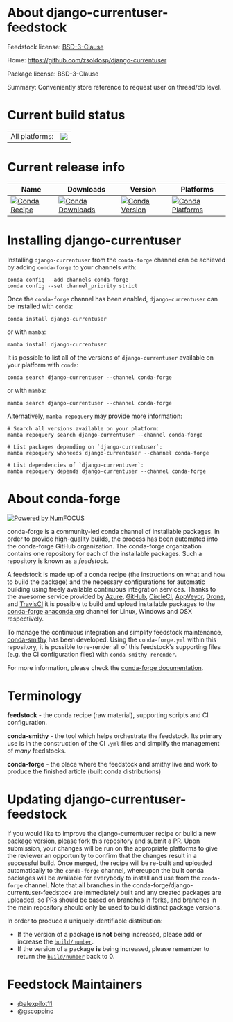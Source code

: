 About django-currentuser-feedstock
==================================

Feedstock license: [BSD-3-Clause](https://github.com/conda-forge/django-currentuser-feedstock/blob/main/LICENSE.txt)

Home: https://github.com/zsoldosp/django-currentuser

Package license: BSD-3-Clause

Summary: Conveniently store reference to request user on thread/db level.

Current build status
====================


<table><tr><td>All platforms:</td>
    <td>
      <a href="https://dev.azure.com/conda-forge/feedstock-builds/_build/latest?definitionId=23866&branchName=main">
        <img src="https://dev.azure.com/conda-forge/feedstock-builds/_apis/build/status/django-currentuser-feedstock?branchName=main">
      </a>
    </td>
  </tr>
</table>

Current release info
====================

| Name | Downloads | Version | Platforms |
| --- | --- | --- | --- |
| [![Conda Recipe](https://img.shields.io/badge/recipe-django--currentuser-green.svg)](https://anaconda.org/conda-forge/django-currentuser) | [![Conda Downloads](https://img.shields.io/conda/dn/conda-forge/django-currentuser.svg)](https://anaconda.org/conda-forge/django-currentuser) | [![Conda Version](https://img.shields.io/conda/vn/conda-forge/django-currentuser.svg)](https://anaconda.org/conda-forge/django-currentuser) | [![Conda Platforms](https://img.shields.io/conda/pn/conda-forge/django-currentuser.svg)](https://anaconda.org/conda-forge/django-currentuser) |

Installing django-currentuser
=============================

Installing `django-currentuser` from the `conda-forge` channel can be achieved by adding `conda-forge` to your channels with:

```
conda config --add channels conda-forge
conda config --set channel_priority strict
```

Once the `conda-forge` channel has been enabled, `django-currentuser` can be installed with `conda`:

```
conda install django-currentuser
```

or with `mamba`:

```
mamba install django-currentuser
```

It is possible to list all of the versions of `django-currentuser` available on your platform with `conda`:

```
conda search django-currentuser --channel conda-forge
```

or with `mamba`:

```
mamba search django-currentuser --channel conda-forge
```

Alternatively, `mamba repoquery` may provide more information:

```
# Search all versions available on your platform:
mamba repoquery search django-currentuser --channel conda-forge

# List packages depending on `django-currentuser`:
mamba repoquery whoneeds django-currentuser --channel conda-forge

# List dependencies of `django-currentuser`:
mamba repoquery depends django-currentuser --channel conda-forge
```


About conda-forge
=================

[![Powered by
NumFOCUS](https://img.shields.io/badge/powered%20by-NumFOCUS-orange.svg?style=flat&colorA=E1523D&colorB=007D8A)](https://numfocus.org)

conda-forge is a community-led conda channel of installable packages.
In order to provide high-quality builds, the process has been automated into the
conda-forge GitHub organization. The conda-forge organization contains one repository
for each of the installable packages. Such a repository is known as a *feedstock*.

A feedstock is made up of a conda recipe (the instructions on what and how to build
the package) and the necessary configurations for automatic building using freely
available continuous integration services. Thanks to the awesome service provided by
[Azure](https://azure.microsoft.com/en-us/services/devops/), [GitHub](https://github.com/),
[CircleCI](https://circleci.com/), [AppVeyor](https://www.appveyor.com/),
[Drone](https://cloud.drone.io/welcome), and [TravisCI](https://travis-ci.com/)
it is possible to build and upload installable packages to the
[conda-forge](https://anaconda.org/conda-forge) [anaconda.org](https://anaconda.org/)
channel for Linux, Windows and OSX respectively.

To manage the continuous integration and simplify feedstock maintenance,
[conda-smithy](https://github.com/conda-forge/conda-smithy) has been developed.
Using the ``conda-forge.yml`` within this repository, it is possible to re-render all of
this feedstock's supporting files (e.g. the CI configuration files) with ``conda smithy rerender``.

For more information, please check the [conda-forge documentation](https://conda-forge.org/docs/).

Terminology
===========

**feedstock** - the conda recipe (raw material), supporting scripts and CI configuration.

**conda-smithy** - the tool which helps orchestrate the feedstock.
                   Its primary use is in the construction of the CI ``.yml`` files
                   and simplify the management of *many* feedstocks.

**conda-forge** - the place where the feedstock and smithy live and work to
                  produce the finished article (built conda distributions)


Updating django-currentuser-feedstock
=====================================

If you would like to improve the django-currentuser recipe or build a new
package version, please fork this repository and submit a PR. Upon submission,
your changes will be run on the appropriate platforms to give the reviewer an
opportunity to confirm that the changes result in a successful build. Once
merged, the recipe will be re-built and uploaded automatically to the
`conda-forge` channel, whereupon the built conda packages will be available for
everybody to install and use from the `conda-forge` channel.
Note that all branches in the conda-forge/django-currentuser-feedstock are
immediately built and any created packages are uploaded, so PRs should be based
on branches in forks, and branches in the main repository should only be used to
build distinct package versions.

In order to produce a uniquely identifiable distribution:
 * If the version of a package **is not** being increased, please add or increase
   the [``build/number``](https://docs.conda.io/projects/conda-build/en/latest/resources/define-metadata.html#build-number-and-string).
 * If the version of a package **is** being increased, please remember to return
   the [``build/number``](https://docs.conda.io/projects/conda-build/en/latest/resources/define-metadata.html#build-number-and-string)
   back to 0.

Feedstock Maintainers
=====================

* [@alexpilot11](https://github.com/alexpilot11/)
* [@gscoppino](https://github.com/gscoppino/)

